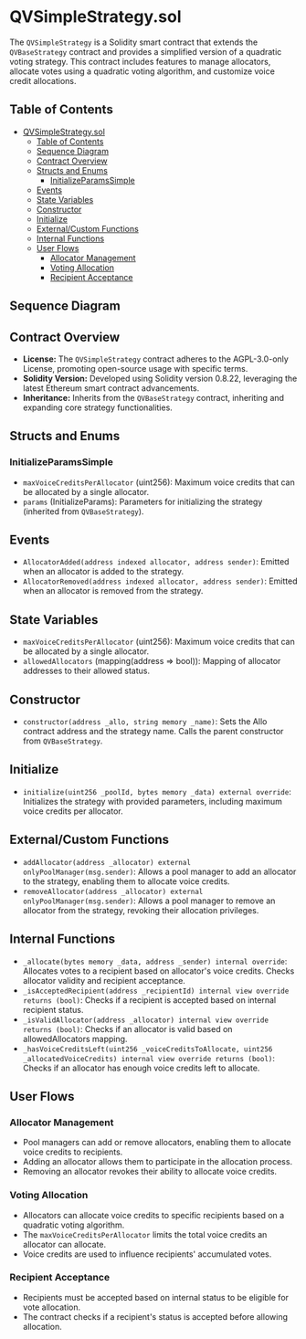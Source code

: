 # QVSimpleStrategy.sol

The `QVSimpleStrategy` is a Solidity smart contract that extends the `QVBaseStrategy` contract and provides a simplified version of a quadratic voting strategy. This contract includes features to manage allocators, allocate votes using a quadratic voting algorithm, and customize voice credit allocations.

## Table of Contents

- [QVSimpleStrategy.sol](#qvsimplestrategysol)
  - [Table of Contents](#table-of-contents)
  - [Sequence Diagram](#sequence-diagram)
  - [Contract Overview](#contract-overview)
  - [Structs and Enums](#structs-and-enums)
    - [InitializeParamsSimple](#initializeparamssimple)
  - [Events](#events)
  - [State Variables](#state-variables)
  - [Constructor](#constructor)
  - [Initialize](#initialize)
  - [External/Custom Functions](#externalcustom-functions)
  - [Internal Functions](#internal-functions)
  - [User Flows](#user-flows)
    - [Allocator Management](#allocator-management)
    - [Voting Allocation](#voting-allocation)
    - [Recipient Acceptance](#recipient-acceptance)


## Sequence Diagram

## Contract Overview

* **License:** The `QVSimpleStrategy` contract adheres to the AGPL-3.0-only License, promoting open-source usage with specific terms.
* **Solidity Version:** Developed using Solidity version 0.8.22, leveraging the latest Ethereum smart contract advancements.
* **Inheritance:** Inherits from the `QVBaseStrategy` contract, inheriting and expanding core strategy functionalities.

## Structs and Enums

### InitializeParamsSimple

* `maxVoiceCreditsPerAllocator` (uint256): Maximum voice credits that can be allocated by a single allocator.
* `params` (InitializeParams): Parameters for initializing the strategy (inherited from `QVBaseStrategy`).

## Events

* `AllocatorAdded(address indexed allocator, address sender)`: Emitted when an allocator is added to the strategy.
* `AllocatorRemoved(address indexed allocator, address sender)`: Emitted when an allocator is removed from the strategy.

## State Variables

* `maxVoiceCreditsPerAllocator` (uint256): Maximum voice credits that can be allocated by a single allocator.
* `allowedAllocators` (mapping(address => bool)): Mapping of allocator addresses to their allowed status.

## Constructor

* `constructor(address _allo, string memory _name)`: Sets the Allo contract address and the strategy name. Calls the parent constructor from `QVBaseStrategy`.

## Initialize

* `initialize(uint256 _poolId, bytes memory _data) external override`: Initializes the strategy with provided parameters, including maximum voice credits per allocator.

## External/Custom Functions

* `addAllocator(address _allocator) external onlyPoolManager(msg.sender)`: Allows a pool manager to add an allocator to the strategy, enabling them to allocate voice credits.
* `removeAllocator(address _allocator) external onlyPoolManager(msg.sender)`: Allows a pool manager to remove an allocator from the strategy, revoking their allocation privileges.

## Internal Functions

* `_allocate(bytes memory _data, address _sender) internal override`: Allocates votes to a recipient based on allocator's voice credits. Checks allocator validity and recipient acceptance.
* `_isAcceptedRecipient(address _recipientId) internal view override returns (bool)`: Checks if a recipient is accepted based on internal recipient status.
* `_isValidAllocator(address _allocator) internal view override returns (bool)`: Checks if an allocator is valid based on allowedAllocators mapping.
* `_hasVoiceCreditsLeft(uint256 _voiceCreditsToAllocate, uint256 _allocatedVoiceCredits) internal view override returns (bool)`: Checks if an allocator has enough voice credits left to allocate.

## User Flows

### Allocator Management

* Pool managers can add or remove allocators, enabling them to allocate voice credits to recipients.
* Adding an allocator allows them to participate in the allocation process.
* Removing an allocator revokes their ability to allocate voice credits.

### Voting Allocation

* Allocators can allocate voice credits to specific recipients based on a quadratic voting algorithm.
* The `maxVoiceCreditsPerAllocator` limits the total voice credits an allocator can allocate.
* Voice credits are used to influence recipients' accumulated votes.

### Recipient Acceptance

* Recipients must be accepted based on internal status to be eligible for vote allocation.
* The contract checks if a recipient's status is accepted before allowing allocation.